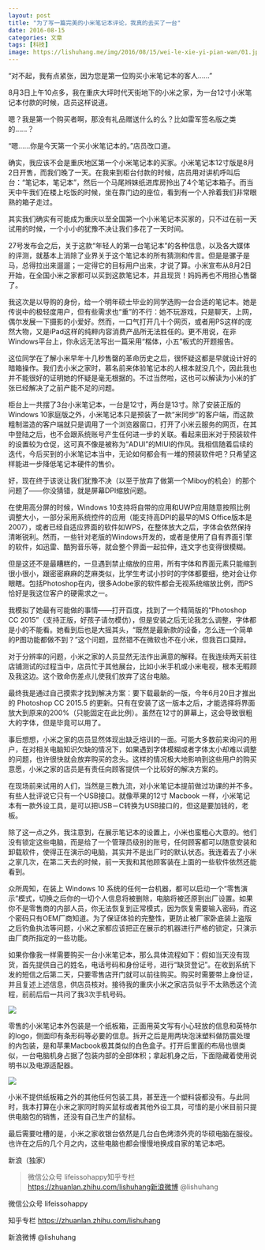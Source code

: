 ```yaml
---
layout: post
title: "为了写一篇完美的小米笔记本评论，我真的去买了一台"
date: 2016-08-15
categories: 文章
tags: [科技]
image: https://lishuhang.me/img/2016/08/15/wei-le-xie-yi-pian-wan/01.jpg
---
```


“对不起，我有点紧张，因为您是第一位购买小米笔记本的客人……”

8月3日上午10点多，我在重庆大坪时代天街地下的小米之家，为一台12寸小米笔记本付款的时候，店员这样说道。

嗯？我是第一个购买者啊，那没有礼品赠送什么的么？比如雷军签名版之类的……？

“嗯……你是今天第一个买小米笔记本的。”店员改口道。

确实，我应该不会是重庆地区第一个小米笔记本的买家。小米笔记本12寸版是8月2日开售，而我们晚了一天。在我来到柜台付款的时候，店员用对讲机呼叫后台：“笔记本，笔记本”，然后一个马尾辫妹纸进库房拎出了4个笔记本箱子。而当天中午我们在楼上吃饭的时候，坐在靠门边的座位，看到有一个人拎着我们非常眼熟的箱子走过。

其实我们确实有可能成为重庆以至全国第一个小米笔记本买家的，只不过在前一天试用的时候，一个小小的犹豫不决让我们多花了一天时间。

27号发布会之后，关于这款“年轻人的第一台笔记本”的各种信息，以及各大媒体的评测，就基本上消除了业界关于这个笔记本的所有猜测和传言。但是是骡子是马，总得拉出来遛遛；一定得它的目标用户出来，才说了算。小米宣布从8月2日开始，在全国小米之家都可以买到这款笔记本，并且现货！妈妈再也不用担心售罄了。

我这次是以导购的身份，给一个明年硕士毕业的同学选购一台合适的笔记本。她是传说中的极轻度用户，但有些需求也“重”的不行：她不玩游戏，只是聊天，上网，偶尔发展一下摄影的小爱好。然而，一口气打开几十个网页，或者用PS这样的庞然大物，又是iPad这样的纯粹内容消费产品所无法胜任的。更不用说，在非Windows平台上，你永远无法写出一篇采用“楷体，小五”板式的开题报告。

这位同学在了解小米早年十几秒售罄的革命历史之后，很怀疑这都是早就设计好的暗箱操作。我们去小米之家时，慕名前来体验笔记本的人根本就没几个，因此我也并不能很好的证明她的怀疑是毫无根据的。不过当然啦，这也可以解读为小米的扩张已经解决了之前产能不足的问题。

柜台上一共摆了3台小米笔记本，一台是12寸，两台是13寸。除了安装正版的Windows 10家庭版之外，小米笔记本只是预装了一款“米同步”的客户端，而这款粗制滥造的客户端就只是调用了一个浏览器窗口，打开了小米云服务的网页，在其中登陆之后，也不会跟系统账号产生任何进一步的关联。看起来田米对于预装软件的设置较为仓促，这可真不像是被称为“ADUI”的MIUI的作风。我相信随着后续的迭代，今后买到的小米笔记本当中，无论如何都会有一堆的预装软件吧？只希望这样能进一步降低笔记本硬件的售价。

好，现在终于该说让我们犹豫不决（以至于放弃了做第一个Miboy的机会）的那个问题了——你没猜错，就是屏幕DPI缩放问题。

在使用高分屏的时候，Windows 10支持将自带的应用和UWP应用随意按照比例调整大小，一部分采用系统控件的应用（能支持高DPI的最早的MS Office版本是2007），或者已经自适应界面的软件如WPS，在整体放大之后，字体会依然保持清晰锐利。然而，一些针对老版的Windows开发的，或者是使用了自有界面引擎的软件，如迅雷、酷狗音乐等，就会整个界面一起拉伸，连文字也变得很模糊。

但是这还不是最糟糕的，一旦遇到禁止缩放的应用，所有字体和界面元素只能缩到很小很小，跟密密麻麻的芝麻类似，比学生考试小抄时的字体都要细，绝对会让你眼瞎。包括Photoshop在内，很多Adobe家的软件都会无视系统缩放比例，而PS恰好是我这位客户的硬需求之一。

我模拟了她最有可能做的事情——打开百度，找到了一个精简版的“Photoshop CC 2015”（支持正版，好孩子请勿模仿），但是安装之后无论我怎么调整，字体都是小的不能看。她看到后也是大摇其头，“既然是最新款的设备，怎么连一个简单的P图功能都做不到？”这个问题，显然错不在微软也不在小米，但我百口莫辩。

对于分辨率的问题，小米之家的人员显然无法作出满意的解释。在我连续两天前往店铺测试的过程当中，店员忙于其他展台，比如小米手机或小米电视，根本无暇顾及我这边。这个致命伤差点儿使我们放弃了这台电脑。

最终我是通过自己摸索才找到解决方案：要下载最新的一版，今年6月20日才推出的 Photoshop CC 2015.5 的更新。只有在安装了这一版本之后，才能选择将界面放大到原来的200%（只能固定在此比例）。虽然在12寸的屏幕上，这会导致很粗大的字体，但是毕竟可以用了。

事后想想，小米之家的店员显然体现出缺乏培训的一面。可能大多数前来询问的用户，在对相关电脑知识欠缺的情况下，如果遇到字体模糊或者字体太小却难以调整的问题，也许很快就会放弃购买的念头。这样的情况极大地影响到这些用户的购买意愿，小米之家的店员是有责任向顾客提供一个比较好的解决方案的。

在现场前来试用的人们，当然是三教九流，对小米笔记本提前做过功课的并不多。有些人批评说它只有一个USB接口。就像苹果的12寸 Macbook 一样，小米笔记本有一款外设工具，是可以把USB－C转换为USB接口的，但这是要加钱的，老板。

除了这一点之外，我注意到，在展示笔记本的设置上，小米也蛮粗心大意的。他们没有锁定这些电脑，而是给了一个管理员级别的账号，任何顾客都可以随意安装和卸载软件，使得正在演示的电脑，其实并不是出厂时的默认状态。我连着去了小米之家几次，在第二天去的时候，前一天我和其他顾客装在上面的一些软件依然还能看到。

众所周知，在装上 Windows 10 系统的任何一台机器，都可以启动一个“零售演示”模式，切换之后你的一切个人信息将被删除，电脑将被还原到出厂设置。如果你不是零售商的内部人员，你无法恢复到正常模式，因为恢复需要输入密码，而这个密码只有OEM厂商知道。为了保证体验的完整性，更防止被厂家卧底装上盗版之后钓鱼执法等问题，小米之家都应该把正在展示的机器进行严格的锁定，只演示由厂商所指定的一些功能。

如果你像我一样需要购买一台小米笔记本，那么具体流程如下：假如当天没有现货，首先提供自己的姓名，电话号码和身份证号，进行“缺货登记”。在收到系统下发的短信之后第二天，只要零售店开门就可以前往购买。购买时需要带上身份证，并且复述上述信息，供店员核对。接待我的重庆小米之家店员似乎不太熟悉这个流程，前前后后一共问了我3次手机号码。

![](http://mmbiz.qpic.cn/mmbiz/AdRKyBVLoHLZk6YByeQ9HojjHaewgjZ1Mv7a5Dd0guSER5HlX3TFKxyTlf0pwPZWWNTyhXNVbO92fB0YGicDy7Q/0?wx_fmt=jpeg)

零售的小米笔记本外包装是一个纸板箱，正面用英文写有小心轻放的信息和英特尔的logo，侧面印有条形码等必要的信息。拆开之后是用两块泡沫塑料做防震处理的内包装，是和苹果Macbook极其类似的白色盒子。打开后里面的布局也很类似，一台电脑机身占据了包装内部的全部体积；拿起机身之后，下面隐藏着使用说明书以及电源适配器。

![](https://lishuhang.me/img/2016/08/15/wei-le-xie-yi-pian-wan/01.jpg)

小米不提供纸板箱之外的其他任何包装工具，甚至连一个塑料袋都没有。与此同时，我本打算在小米之家同时购买鼠标或者其他外设工具，可惜的是小米目前只提供电脑包的销售，还没有自己生产的鼠标。

最后需要吐槽的是，小米之家收银台依然是几台白色烤漆外壳的华硕电脑在服役。也许在之后的几个月之内，这些电脑也都会慢慢地换成自家的笔记本吧。

新浪（独家）

> 微信公众号 lifeissohappy知乎专栏 https://zhuanlan.zhihu.com/lishuhang新浪微博 @lishuhang

微信公众号 lifeissohappy

知乎专栏 https://zhuanlan.zhihu.com/lishuhang

新浪微博 @lishuhang